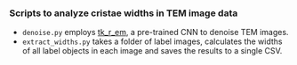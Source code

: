 ### Scripts to analyze cristae widths in TEM image data
- `denoise.py` employs [tk_r_em](https://github.com/Ivanlh20/tk_r_em), a pre-trained CNN to denoise TEM images.
-  `extract_widths.py` takes a folder of label images, calculates the widths <br> of all label objects in each image and saves the results to a single CSV.
